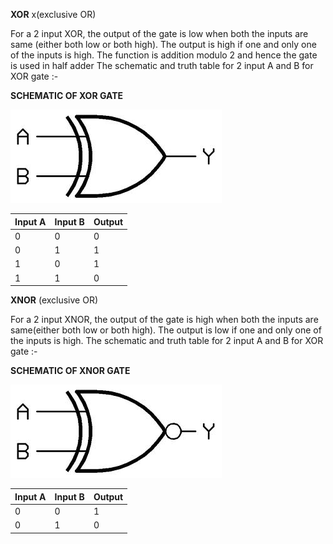 **XOR** x(exclusive OR)

For a 2 input XOR, the output of the gate is low when both the inputs are same (either both low or both high). The output is high if one and only one of the inputs is high. The function is addition modulo 2 and hence the gate is used in half adder
The schematic and truth table for 2 input A and B for XOR gate :-

**SCHEMATIC OF XOR GATE**

<img src="images/xorgate.jpeg">

|Input A | Input B | Output|
|--------|---------|-------|
|0       | 	0  | 	0  |
|0 	 |  1  	   |  1    |
|1       | 	0  | 1     |
|1       | 	1  | 0     |


**XNOR** (exclusive OR)

For a 2 input XNOR, the output of the gate is high when both the inputs are same(either both low or both high). The output is low if one and only one of the inputs is high.
The schematic and truth table for 2 input A and B for XOR gate :-

**SCHEMATIC OF XNOR GATE**

<img  src="images/xnor.jpeg">

|Input A | Input B | Output |
|--------|---------|--------|
|0       |0        |1       |
|0       |1        |0       |

